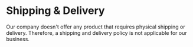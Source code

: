 # Shipping & Delivery

Our company doesn't offer any product that requires physical shipping or delivery. Therefore, a shipping and delivery policy is not applicable for our business.
